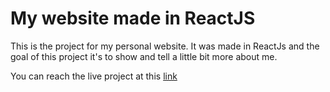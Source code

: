 # My website made in ReactJS

This is the project for my personal website.
It was made in ReactJs and the goal of this project it's to show and tell a little bit more about me.

You can reach the live project at this [link](https://dnapoli.netlify.app/)